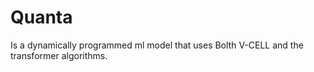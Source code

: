 # Quanta

Is a dynamically programmed ml 
model that uses
Bolth V-CELL and the
 transformer algorithms.
